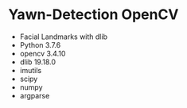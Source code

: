 # Yawn-Detection OpenCV
 * Facial Landmarks with dlib
* Python 3.7.6
* opencv 3.4.10
* dlib 19.18.0
* imutils
* scipy
* numpy
* argparse
